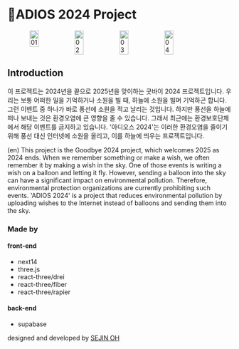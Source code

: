 # 🎈ADIOS 2024 Project

<div style="display: flex; justify-content: center; gap: 0px;">
  <img src="https://github.com/user-attachments/assets/ced34325-91d7-4632-8fe3-7ee9a9b104b4" alt="01" style="width: 20%;" />
  <img src="https://github.com/user-attachments/assets/02bb1ffe-9665-43c6-a15c-2bcd1e7be00c" alt="02" style="width: 20%;" />
  <img src="https://github.com/user-attachments/assets/6677a48d-113c-4210-b46e-a903bf38e5eb" alt="03" style="width: 20%;" />
  <img src="https://github.com/user-attachments/assets/4b414570-5517-4c88-bf13-6207acd00a11" alt="04" style="width: 20%;" />
</div>

## Introduction

이 프로젝트는 2024년을 끝으로 2025년을 맞이하는 굿바이 2024 프로젝트입니다.
우리는 보통 어떠한 일을 기억하거나 소원을 빌 때, 하늘에 소원을 빌며 기억하곤 합니다.
그런 이벤트 중 하나가 바로 풍선에 소원을 적고 날리는 것입니다.
하지만 풍선을 하늘에 떠나 보내는 것은 환경오염에 큰 영향을 줄 수 있습니다.
그래서 최근에는 환경보호단체에서 해당 이벤트를 금지하고 있습니다.
'아디오스 2024'는 이러한 환경오염을 줄이기 위해 풍선 대신 인터넷에 소원을 올리고, 이를 하늘에 띄우는 프로젝트입니다.

(en)
This project is the Goodbye 2024 project, which welcomes 2025 as 2024 ends.
When we remember something or make a wish, we often remember it by making a wish in the sky.
One of those events is writing a wish on a balloon and letting it fly.
However, sending a balloon into the sky can have a significant impact on environmental pollution.
Therefore, environmental protection organizations are currently prohibiting such events.
'ADIOS 2024' is a project that reduces environmental pollution by uploading wishes to the Internet instead of balloons and sending them into the sky.

### Made by

#### front-end

- next14
- three.js
- react-three/drei
- react-three/fiber
- react-three/rapier

#### back-end
- supabase

designed and developed by [SEJIN OH](https://sejinoh.site)


